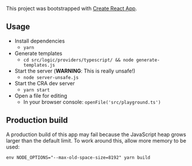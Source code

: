 This project was bootstrapped with
[Create React App](https://github.com/facebookincubator/create-react-app).

## Usage

- Install dependencies
  - `yarn`
- Generate templates
  - `cd src/logic/providers/typescript/ && node generate-templates.js`
- Start the server (**WARNING**: This is really unsafe!)
  - `node server-unsafe.js`
- Start the CRA dev server
  - `yarn start`
- Open a file for editing
  - In your browser console: `openFile('src/playground.ts')`

## Production build

A production build of this app may fail because the JavaScript heap grows larger than the default limit. To work around this, allow more memory to be used:

```
env NODE_OPTIONS="--max-old-space-size=8192" yarn build
```
